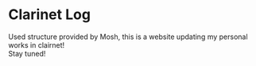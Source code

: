 # Clarinet Log

Used structure provided by Mosh, this is a website updating my personal works in clairnet!
</br>
Stay tuned!
